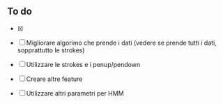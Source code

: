 ## To do
- [X]

- [ ] Migliorare algorimo che prende i dati (vedere se prende tutti i dati, sopprattutto le strokes)
- [ ] Utilizzare le strokes e i penup/pendown
- [ ] Creare altre feature
- [ ] Utilizzare altri parametri per HMM

